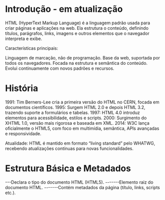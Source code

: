# Introdução - em atualização

HTML (HyperText Markup Language) é a linguagem padrão usada para criar páginas e aplicações na web. Ela estrutura o conteúdo, definindo títulos, parágrafos, links, imagens e outros elementos que o navegador interpreta e exibe.

Características principais:

Linguagem de marcação, não de programação.
Base da web, suportada por todos os navegadores.
Focada na estrutura e semântica do conteúdo.
Evolui continuamente com novos padrões e recursos.

# História

1991: Tim Berners-Lee cria a primeira versão do HTML no CERN, focada em documentos científicos.
1995: Surgem HTML 2.0 e depois HTML 3.2, trazendo suporte a formulários e tabelas.
1997: HTML 4.0 introduz elementos para acessibilidade, estilos e scripts.
2000: Surgimento do XHTML 1.0, versão mais rigorosa e baseada em XML.
2014: W3C lança oficialmente o HTML5, com foco em multimídia, semântica, APIs avançadas e responsividade.

Atualidade: HTML é mantido em formato “living standard” pelo WHATWG, recebendo atualizações contínuas para novas funcionalidades.

# Estrutura Básica e Metadados

<!DOCTYPE>---Declara o tipo do documento HTML (HTML5).
<html>-------Elemento raiz do documento HTML.
<head>-------Contém metadados da página (título, links, scripts etc.).
<title>------Define o título da página mostrado na aba do navegador.
<base>-------Define URL base para links relativos.
<link>-------Relaciona documento a recurso externo (CSS, favicon etc.).
<meta>-------Define metadados (charset, viewport, descrição etc.).
<style>------Adiciona CSS embutido.
<script>-----Insere ou referencia código JavaScript.
<noscript>---Conteúdo alternativo quando JavaScript está desabilitado.

# Estrutura de Conteúdo Semântico

<body>-------Corpo da página, conteúdo visível.
<header>-----Cabeçalho de página ou seção.
<footer>-----Rodapé de página ou seção.
<main>-=-----Conteúdo principal único da página.
<section>----Seção temática ou agrupamento de conteúdo.
<article>----Conteúdo independente e reutilizável (ex: post, notícia).
<aside>------Conteúdo complementar ou lateral (barra lateral, widgets).
<nav>--------Área de links de navegação.
<h1> a <h6>--Títulos de seção, do mais importante (<h1>) ao menos (<h6>).
<address>----Informações de contato.
<hr>---------Linha horizontal separadora temática.
<br>---------Quebra de linha.
<p>----------Parágrafo de texto.
<pre>--------Texto pré-formatado (mantém espaçamento e quebras).

# Formatação e Texto

<abbr>-------Abreviação com explicação (via atributo title).
<b>----------Negrito (sem ênfase semântica).
<bdi>--------Isola texto com direção bidirecional independente.
<bdo>--------Altera a direção do texto (ex: LTR, RTL).
<cite>-------Citação de fonte ou obra.
<code>-------Trecho de código.
<data>-------Dado legível e acessível para máquina (atributo value).
<dfn>--------Definição de termo.
<em>---------Ênfase textual (geralmente itálico).
<i>----------Itálico sem ênfase semântica.
<kbd>--------Entrada do teclado.
<mark>-------Destaque (marca-texto).
<q>----------Citação curta (aspas automáticas).
<rp>---------Texto alternativo para navegadores sem suporte a <ruby>.
<rt>---------Anotação ruby (pronúncia, transliteração).
<ruby>-------Texto com anotação ruby (ex: japonês).
<s>----------Texto riscado (obsoleto, incorreto).
<samp>-------Saída de programa ou sistema.
<small>------Texto de menor importância.
<span>-------Container genérico inline.
<strong>-----Ênfase forte (geralmente negrito).
<sub>--------Texto subscrito (abaixo da linha).
<sup>--------Texto sobrescrito (acima da linha).
<time>-------Data ou hora com valor legível por máquina.
<u>----------Texto sublinhado (semântico, ex: erro ortográfico).
<var>--------Representa variável.
<wbr>--------Ponto opcional de quebra de linha.

# Listas

<ul>---------Lista não ordenada.
<ol>---------Lista ordenada.
<li>---------Item de lista.
<dl>---------Lista de definições.
<dt>---------Termo da definição.
<dd>---------Descrição do termo.

# Tabelas

<table>------Define tabela.
<caption>----Legenda da tabela.
<colgroup>---Agrupamento de colunas.
<col>--------Define estilo/estrutura de coluna..
<thead>------Cabeçalho da tabela.
<tbody>------Corpo da tabela.
<tfoot>------Rodapé da tabela.
<tr>---------Linha da tabela.
<td>---------Célula de dados.
<th>---------Célula de cabeçalho.

# Mídia e Multimídia

<img>--------Imagem.
<map>--------Mapa de imagem com áreas clicáveis.
<area>-------Área clicável dentro de um mapa de imagem.
<picture>----Agrupamento de múltiplas fontes de imagem (responsivo).
<source>-----Fonte alternativa para <picture>, <audio> ou <video>.
<figcaption>-Legenda para mídia ou figura.
<figure>-----Container para mídia com legenda.
<audio>------Áudio embutido.
<video>------Vídeo embutido.
<track>------Faixa de texto para legendas/captions em <video> ou <audio>.
<embed>------Incorporação genérica de conteúdo externo.
<object>-----Objeto externo (plugin, app etc.).
<param>------Parâmetro para <object>.
<iframe>-----Janela embutida que exibe outro conteúdo HTML.

# Formulários e Interação com Usuário

<form>-------Formulário para envio de dados.
<input>------Campo de entrada (texto, checkbox, rádio etc.).
<textarea>---Área de texto multilinha.
<button>-----Botão clicável.
<select>-----Lista suspensa.
<option>-----Opção dentro de <select>.
<optgroup>---Agrupamento de opções.
<label>------Rótulo associado a campo de formulário.
<fieldset>---Agrupamento visual e semântico de campos.
<legend>-----Legenda para <fieldset>.
<datalist>---Lista de sugestões para <input>.
<output>-----Exibe resultado de cálculo.
<meter>------Medidor de valor dentro de faixa.
<progress>---Barra de progresso.

# Tag / Motivo da Obsolescência / Substituição Recomendada - Observação

<acronym>-----------------------Foi substituída por <abbr>. ----------------------- Use <abbr> para abreviações.
<applet>------------------------Plugins Java obsoletos, inseguro e descontinuado. - Use <object> ou tecnologias modernas (JS, HTML5).
<basefont>----------------------Controle de fonte via CSS. ------------------------ Use CSS para definir fontes.
<big>---------------------------Controle de tamanho via CSS. ---------------------- Use CSS (font-size).
<center>------------------------Alinhamento via CSS. ------------------------------ Use CSS (text-align: center).
<dir>---------------------------Listas de diretórios, substituída por <ul>. ------- Use <ul>.
<font>--------------------------Controle de estilo via CSS. ----------------------- Use CSS para definir cor, fonte, tamanho.
<frame>, <frameset>, <noframes>-Estrutura com frames foi descontinuada. ----------- Use <iframe> ou layouts modernos CSS/JS.
<isindex>-----------------------Elemento de busca simples obsoleto.  -------------- Use <input> dentro de <form>.
<strike>------------------------Texto riscado, substituído por <s>. --------------- Use <s> para texto riscado.
<tt>----------------------------Fonte monoespaçada via tag, não mais usada. ------- Use CSS (font-family: monospace).
<u>-----------------------------Uso antigo para sublinhado, redefinida semântica. - Pode ser usado para indicar texto sublinhado ou erro ortográfico.
<xmp>---------------------------Exibição de código pré-formatado, perigoso. ------- Use <pre><code> para código pré-formatado.
<keygen>------------------------Elemento para geração de chaves criptográficas. --- Substituído por Web Crypto API.